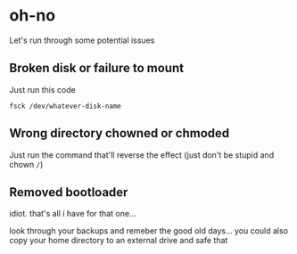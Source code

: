 # oh-no

Let's run through some potential issues

## Broken disk or failure to mount

Just run this code

```
fsck /dev/whatever-disk-name
```

## Wrong directory chowned or chmoded

Just run the command that'll reverse the effect (just don't be stupid and chown `/`)

## Removed bootloader

idiot. that's all i have for that one...

look through your backups and remeber the good old days... you could also copy your home directory to an external drive and safe that
